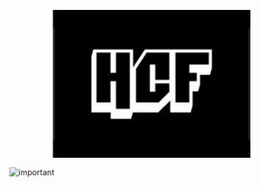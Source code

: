 <p align="center">
  <img src="resources/images/icon.png" /><br />
  <p></p>
</p>

![important](https://img.shields.io/badge/Development%20stopped%20until%20February%2024%20this%20year-red?style=for-the-badge&logo=important&logoColor=black)
